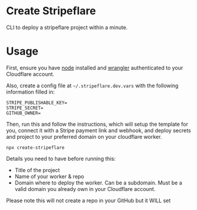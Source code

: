 # Create Stripeflare

CLI to deploy a stripeflare project within a minute.

# Usage

First, ensure you have [node](https://nodejs.org/en/download) installed and [wrangler](https://developers.cloudflare.com/workers/wrangler/install-and-update/) authenticated to your Cloudflare account.

Also, create a config file at `~/.stripeflare.dev.vars` with the following information filled in:

```
STRIPE_PUBLISHABLE_KEY=
STRIPE_SECRET=
GITHUB_OWNER=
```

Then, run this and follow the instructions, which will setup the template for you, connect it with a Stripe payment link and webhook, and deploy secrets and project to your preferred domain on your cloudflare worker.

```
npx create-stripeflare
```

Details you need to have before running this:

- Title of the project
- Name of your worker & repo
- Domain where to deploy the worker. Can be a subdomain. Must be a valid domain you already own in your Cloudflare account.

Please note this will not create a repo in your GitHub but it WILL set
